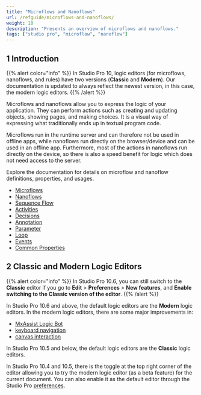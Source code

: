 ```yaml
---
title: "Microflows and Nanoflows"
url: /refguide/microflows-and-nanoflows/
weight: 10
description: "Presents an overview of microflows and nanoflows."
tags: ["studio pro", "microflow", "nanoflow"]
---
```


## 1 Introduction

{{% alert color="info" %}}
In Studio Pro 10, logic editors (for microflows, nanoflows, and rules) have two versions (**Classic** and **Modern**). Our documentation is updated to always reflect the newest version, in this case, the modern logic editors.
{{% /alert %}}

Microflows and nanoflows allow you to express the logic of your application. They can perform actions such as creating and updating objects, showing pages, and making choices. It is a visual way of expressing what traditionally ends up in textual program code.

Microflows run in the runtime server and can therefore not be used in offline apps, while nanoflows run directly on the browser/device and can be used in an offline app. Furthermore, most of the actions in nanoflows run directly on the device, so there is also a speed benefit for logic which does not need access to the server. 

Explore the documentation for details on microflow and nanoflow definitions, properties, and usages.

* [Microflows](/refguide/microflows/)
* [Nanoflows](/refguide/nanoflows/)
* [Sequence Flow](/refguide/sequence-flow/)
* [Activities](/refguide/activities/)
* [Decisions](/refguide/decisions/)
* [Annotation](/refguide/annotation/)
* [Parameter](/refguide/parameter/)
* [Loop](/refguide/loop/)
* [Events](/refguide/events/)
* [Common Properties](/refguide/microflow-element-common-properties/)

## 2 Classic and Modern Logic Editors

{{% alert color="info" %}}
In Studio Pro 10.6, you can still switch to the **Classic** editor if you go to **Edit** > **Preferences** > **New features**, and **Enable switching to the Classic version of the editor**.
{{% /alert %}}

In Studio Pro 10.6 and above, the default logic editors are the **Modern** logic editors. In the modern logic editors, there are some major improvements in:

* [MxAssist Logic Bot](/refguide/mx-assist-logic-bot/)
* [keyboard navigation](/refguide/microflows/#keyboard-improved) 
* [canvas interaction](/refguide/microflows/#canvas-interaction)

In Studio Pro 10.5 and below, the default logic editors are the **Classic** logic editors. 

In Studio Pro 10.4 and 10.5, there is the toggle at the top right corner of the editor allowing you to try the modern logic editor (as a beta feature) for the current document. You can also enable it as the default editor through the Studio Pro [preferences](/refguide/preferences-dialog/#new-features).